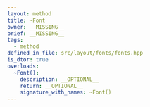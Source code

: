 ```yaml
---
layout: method
title: ~Font
owner: __MISSING__
brief: __MISSING__
tags:
  - method
defined_in_file: src/layout/fonts/fonts.hpp
is_dtor: true
overloads:
  ~Font():
    description: __OPTIONAL__
    return: __OPTIONAL__
    signature_with_names: ~Font()
---
```

